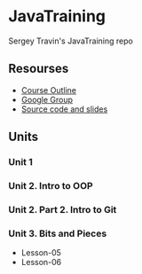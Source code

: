 JavaTraining
============

Sergey Travin's JavaTraining repo

## Resourses

* [Course Outline](http://www.eventbrite.com/e/java-java-ee-tickets-9637639439)
* [Google Group](https://groups.google.com/forum/#!forum/feb-5-java-videos-russian)
* [Source code and slides](https://code.google.com/p/practicaljava/)

## Units

### Unit 1
### Unit 2. Intro to OOP
### Unit 2. Part 2. Intro to Git
### Unit 3. Bits and Pieces
* Lesson-05
* Lesson-06
